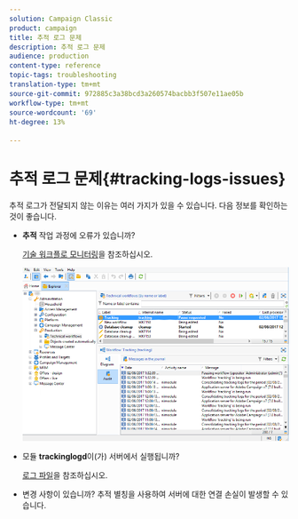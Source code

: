 ```yaml
---
solution: Campaign Classic
product: campaign
title: 추적 로그 문제
description: 추적 로그 문제
audience: production
content-type: reference
topic-tags: troubleshooting
translation-type: tm+mt
source-git-commit: 972885c3a38bcd3a260574bacbb3f507e11ae05b
workflow-type: tm+mt
source-wordcount: '69'
ht-degree: 13%

---
```



# 추적 로그 문제{#tracking-logs-issues}

추적 로그가 전달되지 않는 이유는 여러 가지가 있을 수 있습니다. 다음 정보를 확인하는 것이 좋습니다.

* **추적** 작업 과정에 오류가 있습니까?

   [기술 워크플로 모니터링](../../workflow/using/monitoring-technical-workflows.md)을 참조하십시오.

   ![](assets/tracking_scheduled_task.png)

* 모듈 **trackinglogd**&#x200B;이(가) 서버에서 실행됩니까?

   [로그 파일](../../production/using/log-files.md)을 참조하십시오.

* 변경 사항이 있습니까? 추적 별칭을 사용하여 서버에 대한 연결 손실이 발생할 수 있습니다.

